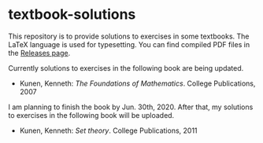 # textbook-solutions
This repository is to provide solutions to exercises in some textbooks. The LaTeX language is used for typesetting. You can find compiled PDF files in the [Releases page](https://github.com/kumatheworld/textbook-solutions/releases).

Currently solutions to exercises in the following book are being updated.

* Kunen, Kenneth: *The Foundations of Mathematics*. College Publications, 2007

I am planning to finish the book by Jun. 30th, 2020. After that, my solutions to exercises in the following book will be uploaded.

* Kunen, Kenneth: *Set theory*. College Publications, 2011

